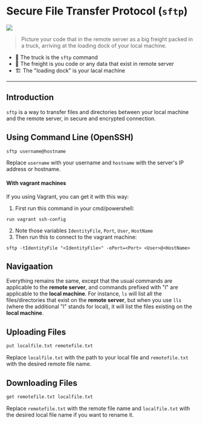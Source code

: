 # Secure File Transfer Protocol (`sftp`)
![](https://media.tenor.com/w1zY5ak1IpUAAAAC/phineas-ferb.gif)

> Picture your code that in the remote server as a big freight packed in a truck, arriving at the loading dock of your local machine.
* 🚚 The truck is the `sftp` command
* 🛒 The freight is you code or any data that exist in remote server
* 🏗️ The "loading dock" is your lacal machine

---
## Introduction
`sftp` is a way to transfer files and directories between your local machine and the remote server, in secure and encrypted connection. 

## Using Command Line (OpenSSH)

```bash
sftp username@hostname
```
Replace `username` with your username and `hostname` with the server's IP address or hostname.
#### With vagrant machines
If you using Vagrant, you can get it with this way:
1. First run this command in your cmd/powershell:
```shell
run vagrant ssh-config
```
2. Note those variables `IdentityFile`, `Port`, `User`, `HostName`
3. Then run this to connect to the vagrant machine:
```shell
sftp -tIdentityFile "<IdentityFile>" -oPort=<Port> <User>@<HostName>
```
## Navigaation
Everything remains the same, except that the usual commands are applicable to the **remote server**, and commands prefixed with "l" are applicable to the **local machine**. For instance, `ls` will list all the files/directories that exist on the **remote server**, but when you use `lls` (where the additional "l" stands for local), it will list the files existing on the **local machine**.

## Uploading Files

```bash
put localfile.txt remotefile.txt
```

Replace `localfile.txt` with the path to your local file and `remotefile.txt` with the desired remote file name.
## Downloading Files

```bash
get remotefile.txt localfile.txt
```
Replace `remotefile.txt` with the remote file name and `localfile.txt` with the desired local file name if you want to rename it.

